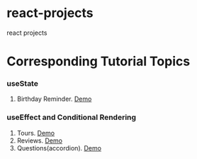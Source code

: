 # react-projects
 react projects
# Corresponding Tutorial Topics
### useState
 1. Birthday Reminder. [Demo](https://birthday-reminder-kilyas.netlify.app/)
### useEffect and Conditional Rendering
 1. Tours. [Demo](https://tours-kilyas.netlify.app/)
 2. Reviews. [Demo](https://reviews-kilyas.netlify.app/)
 3. Questions(accordion). [Demo](https://questions-answers-kilyas.netlify.app/)
